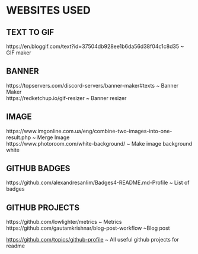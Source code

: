 # WEBSITES USED 

<h2>TEXT TO GIF</h2>  
https://en.bloggif.com/text?id=37504db928ee1b6da56d38f04c1c8d35 ~ GIF maker</br>

<h2>BANNER</h2>
https://topservers.com/discord-servers/banner-maker#texts ~ Banner Maker</br>
https://redketchup.io/gif-resizer ~ Banner resizer </br>

<h2>IMAGE</h2>
https://www.imgonline.com.ua/eng/combine-two-images-into-one-result.php ~ Merge Image </br>
https://www.photoroom.com/white-background/ ~ Make image background white</br>

<h2>GITHUB BADGES</h2>
https://github.com/alexandresanlim/Badges4-README.md-Profile ~ List of badges </br>

<h2>GITHUB PROJECTS</h2>
https://github.com/lowlighter/metrics ~ Metrics</br>
https://github.com/gautamkrishnar/blog-post-workflow ~Blog post</br>

https://github.com/topics/github-profile ~ All useful github projects for readme
